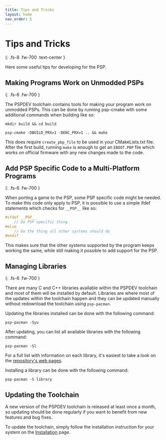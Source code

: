 ```yaml
---
title: Tips and Tricks
layout: home
nav_order: 5
---
```


# Tips and Tricks
{: .fs-8 .fw-700 .text-center }

Here some useful tips for developing for the PSP.

## Making Programs Work on Unmodded PSPs
{: .fs-6 .fw-700 }

The PSPDEV toolchain contains tools for making your program work on unmodded PSPs. This can be done by running psp-cmake with some additional commands when building like so:

```shell
mkdir build && cd build
```

```shell
psp-cmake -DBUILD_PRX=1 -DENC_PRX=1 .. && make
```


This does require `create_pbp_file` to be used in your CMakeLists.txt file. After the first build, running `make` is enough to get an `EBOOT.PBP` file which works on official firmware with any new changes made to the code.

## Add PSP Specific Code to a Multi-Platform Programs
{: .fs-6 .fw-700 }

When porting a game to the PSP, some PSP specific code might be needed. To make this code only apply to PSP, it is possible to use a simple ifdef statements which checks for `__PSP__` like so:
 
```c
#ifdef __PSP__
    // Do PSP specific thing
#else
    // Do the thing all other systems should do
#endif
```

This makes sure that the other systems supported by the program keeps working the same, while still making it possible to add support for the PSP.

## Managing Libraries
{: .fs-6 .fw-700 }

There are many C and C++ libraries available within the PSPDEV toolchain and most of them will be installed by default. Libraries are where most of the updates within the toolchain happen and they can be updated manually without redownload the toolchain using `psp-pacman`.

Updating the libraries installed can be done with the following command:

```shell
psp-pacman -Syu
```

After updating, you can list all available libraries with the following command:

```shell
psp-pacman -Sl
```

For a full list with information on each library, it's easiest to take a look on the [repository's web pages](https://pspdev.github.io/psp-packages).

Installing a library can be done with the following command:

```shell
psp-pacman -S library
```

## Updating the Toolchain

A new version of the PSPDEV toolchain is released at least once a month, so updating should be done regularly if you want to benefit from new features and bug fixes.

To update the toolchain, simply follow the installation instruction for your system on the [Installation](installation.html) page.
